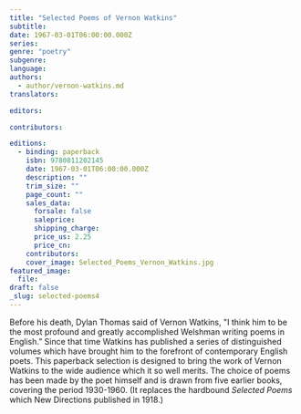 ```yaml
---
title: "Selected Poems of Vernon Watkins"
subtitle:
date: 1967-03-01T06:00:00.000Z
series:
genre: "poetry"
subgenre:
language:
authors:
  - author/vernon-watkins.md
translators:

editors:

contributors:

editions:
  - binding: paperback
    isbn: 9780811202145
    date: 1967-03-01T06:00:00.000Z
    description: ""
    trim_size: ""
    page_count: ""
    sales_data:
      forsale: false
      saleprice:
      shipping_charge:
      price_us: 2.25
      price_cn:
    contributors:
    cover_image: Selected_Poems_Vernon_Watkins.jpg
featured_image:
  file:
draft: false
_slug: selected-poems4
---
```


Before his death, Dylan Thomas said of Vernon Watkins, "I think him to be the most profound and greatly accomplished Welshman writing poems in English.” Since that time Watkins has published a series of distinguished volumes which have brought him to the forefront of contemporary English poets. This paperback selection is designed to bring the work of Vernon Watkins to the wide audience which it so well merits. The choice of poems has been made by the poet himself and is drawn from five earlier books, covering the period 1930-1960. (It replaces the hardbound _Selected Poems_ which New Directions published in 1918.)

